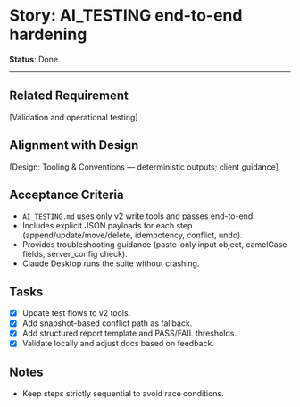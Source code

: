 # Story: AI_TESTING end-to-end hardening

**Status**: Done

---

## Related Requirement

[Validation and operational testing]

## Alignment with Design

[Design: Tooling & Conventions — deterministic outputs; client guidance]

## Acceptance Criteria

- `AI_TESTING.md` uses only v2 write tools and passes end-to-end.
- Includes explicit JSON payloads for each step (append/update/move/delete, idempotency, conflict, undo).
- Provides troubleshooting guidance (paste-only input object, camelCase fields, server_config check).
- Claude Desktop runs the suite without crashing.

## Tasks

- [x] Update test flows to v2 tools.
- [x] Add snapshot-based conflict path as fallback.
- [x] Add structured report template and PASS/FAIL thresholds.
- [x] Validate locally and adjust docs based on feedback.

## Notes

- Keep steps strictly sequential to avoid race conditions.

